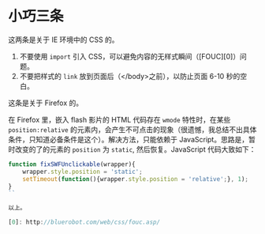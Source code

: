 # 小巧三条

这两条是关于 IE 环境中的 CSS 的。

1. 不要使用 `import` 引入 CSS，可以避免内容的无样式瞬间（[FOUC][0]）问题。
2. 不要把样式的 `link` 放到页面后（</body\>之前），以防止页面 6-10 秒的空白。

这条是关于 Firefox 的。

在 Firefox 里，嵌入 flash 影片的 HTML 代码存在 `wmode` 特性时，在某些 `position:relative` 的元素内，会产生不可点击的现象（很遗憾，我总结不出具体条件，只知道必备条件是这个）。解决方法，只能依赖于 JavaScript。思路是，暂时改变的了的元素的 `position` 为 `static`, 然后恢复。JavaScript 代码大致如下：

```js
function fixSWFUnclickable(wrapper){
    wrapper.style.position = 'static';
    setTimeout(function(){wrapper.style.position = 'relative';}, 1);
}
``

以上。

[0]: http://bluerobot.com/web/css/fouc.asp/
```
